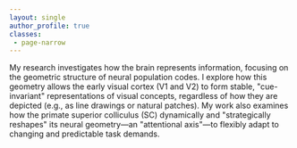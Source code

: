 ```yaml
---
layout: single
author_profile: true
classes: 
 - page-narrow
---
```


My research investigates how the brain represents information, focusing on the geometric structure of neural population codes. I explore how this geometry allows the early visual cortex (V1 and V2) to form stable, "cue-invariant" representations of visual concepts, regardless of how they are depicted (e.g., as line drawings or natural patches). My work also examines how the primate superior colliculus (SC) dynamically and "strategically reshapes" its neural geometry—an "attentional axis"—to flexibly adapt to changing and predictable task demands.
